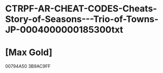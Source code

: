# CTRPF-AR-CHEAT-CODES-Cheats-Story-of-Seasons---Trio-of-Towns-JP-0004000000185300txt

# [Max Gold]
00794A50 3B9AC9FF

